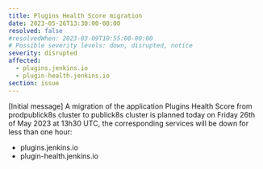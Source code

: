 ```yaml
---
title: Plugins Health Score migration
date: 2023-05-26T13:30:00-00:00
resolved: false
#resolvedWhen: 2023-03-09T10:55:00-00:00
# Possible severity levels: down, disrupted, notice
severity: disrupted
affected:
  - plugins.jenkins.io
  - plugin-health.jenkins.io
section: issue
---
```


[Initial message]
A migration of the application Plugins Health Score from prodpublick8s cluster to publick8s cluster is planned today on Friday 26th of May 2023 at 13h30 UTC, the corresponding services will be down for less than one hour:
  - plugins.jenkins.io
  - plugin-health.jenkins.io
